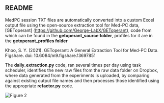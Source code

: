## README

MedPC session TXT files are automatically converted into a custom Excel output file using the open-source extraction tool for Med-PC data, [GEToperant] (https://github.com/George-LabX/GEToperant), code from which can be found in the **getoperant_source folder**, profiles for it are in the **getoperant_profiles folder**

Khoo, S. Y. (2021). GEToperant: A General Extraction Tool for Med-PC Data. Figshare. doi: 10.6084/m9.figshare.13697851

The **daily_extraction.py** code, ran several times per day using task scheduler, identifies the new raw files from the raw data folder on Dropbox, where data generated from the experiments is uploaded, by comparing against existing output file names and then processes those identified using the appropriate **refactor.py** code.

![Figure 2](https://github.com/user-attachments/assets/308cc37e-79da-447f-98f0-6b8f61dad7ee)


